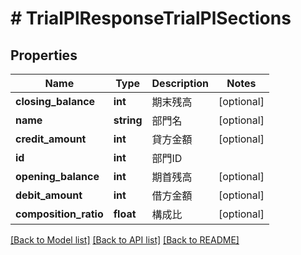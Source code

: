 # # TrialPlResponseTrialPlSections

## Properties

Name | Type | Description | Notes
------------ | ------------- | ------------- | -------------
**closing_balance** | **int** | 期末残高 | [optional] 
**name** | **string** | 部門名 | [optional] 
**credit_amount** | **int** | 貸方金額 | [optional] 
**id** | **int** | 部門ID | 
**opening_balance** | **int** | 期首残高 | [optional] 
**debit_amount** | **int** | 借方金額 | [optional] 
**composition_ratio** | **float** | 構成比 | [optional] 

[[Back to Model list]](../../README.md#documentation-for-models) [[Back to API list]](../../README.md#documentation-for-api-endpoints) [[Back to README]](../../README.md)


